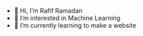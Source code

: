 - 👋 Hi, I’m Rafif Ramadan
- 👀 I’m interested in Machine Learning
- 🌱 I’m currently learning to make a website

<!---
rafifr28/rafifr28 is a ✨ special ✨ repository because its `README.md` (this file) appears on your GitHub profile.
You can click the Preview link to take a look at your changes.
--->
